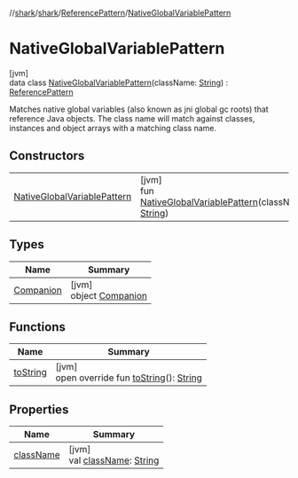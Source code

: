 //[shark](../../../../index.md)/[shark](../../index.md)/[ReferencePattern](../index.md)/[NativeGlobalVariablePattern](index.md)

# NativeGlobalVariablePattern

[jvm]\
data class [NativeGlobalVariablePattern](index.md)(className: [String](https://kotlinlang.org/api/latest/jvm/stdlib/kotlin/-string/index.html)) : [ReferencePattern](../index.md)

Matches native global variables (also known as jni global gc roots) that reference Java objects. The class name will match against classes, instances and object arrays with a matching class name.

## Constructors

| | |
|---|---|
| [NativeGlobalVariablePattern](-native-global-variable-pattern.md) | [jvm]<br>fun [NativeGlobalVariablePattern](-native-global-variable-pattern.md)(className: [String](https://kotlinlang.org/api/latest/jvm/stdlib/kotlin/-string/index.html)) |

## Types

| Name | Summary |
|---|---|
| [Companion](-companion/index.md) | [jvm]<br>object [Companion](-companion/index.md) |

## Functions

| Name | Summary |
|---|---|
| [toString](to-string.md) | [jvm]<br>open override fun [toString](to-string.md)(): [String](https://kotlinlang.org/api/latest/jvm/stdlib/kotlin/-string/index.html) |

## Properties

| Name | Summary |
|---|---|
| [className](class-name.md) | [jvm]<br>val [className](class-name.md): [String](https://kotlinlang.org/api/latest/jvm/stdlib/kotlin/-string/index.html) |
